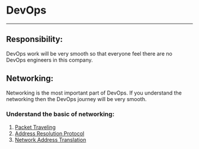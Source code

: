 # DevOps 

--------

## Responsibility: 
DevOps work will be very smooth so that everyone feel there are no DevOps engineers in this company.
## Networking:
Networking is the most important part of DevOps. If you understand the networking then the DevOps journey will be very smooth.  

### Understand the basic of networking: 

1. [Packet Traveling](https://www.practicalnetworking.net/series/packet-traveling/packet-traveling/)
2. [Address Resolution Protocol](https://www.practicalnetworking.net/series/arp/address-resolution-protocol/)
3. [Network Address Translation](https://www.practicalnetworking.net/series/nat/nat/)
